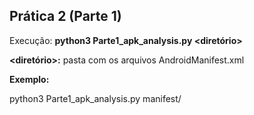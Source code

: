 ## Prática 2 (Parte 1)
Execução: **python3 Parte1_apk_analysis.py <diretório>**

**<diretório>:** pasta com os arquivos AndroidManifest.xml

**Exemplo:**

python3 Parte1_apk_analysis.py manifest/
